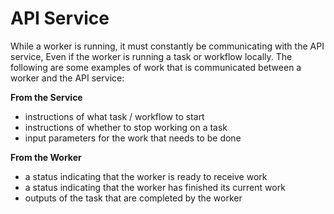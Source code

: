 # API Service

While a worker is running, it must constantly be communicating with the API
service, Even if the worker is running a task or workflow locally. The
following are some examples of work that is communicated between a worker
and the API service:

**From the Service**

- instructions of what task / workflow to start
- instructions of whether to stop working on a task
- input parameters for the work that needs to be done

**From the Worker**

- a status indicating that the worker is ready to receive work
- a status indicating that the worker has finished its current work
- outputs of the task that are completed by the worker
